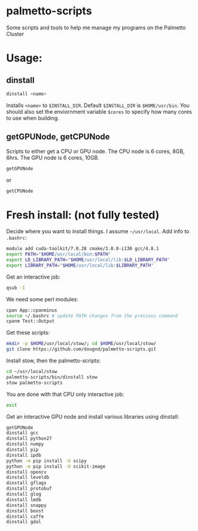# palmetto-scripts

Some scripts and tools to help me manage my programs on the Palmetto Cluster


# Usage:

## dinstall

```bash
dinstall <name>
```
Installs `<name>` to `$INSTALL_DIR`.  Default `$INSTALL_DIR` is `$HOME/usr/bin`.  You should also set the enviornment variable `$cores` to specify how many cores to use when building.

## getGPUNode, getCPUNode

Scripts to either get a CPU or GPU node. The CPU node is 6 cores, 8GB, 6hrs. The GPU node is 6 cores, 10GB.
```bash
getGPUNode
```
or
```bash
getCPUNode
```

# Fresh install: (not fully tested)

Decide where you want to install things.  I assume `~/usr/local`.
Add info to `.bashrc`:
```bash
module add cuda-toolkit/7.0.28 cmake/3.0.0-i130 gcc/4.8.1
export PATH="$HOME/usr/local/bin:$PATH"
export LD_LIBRARY_PATH="$HOME/usr/local/lib:$LD_LIBRARY_PATH"
export LIBRARY_PATH="$HOME/usr/local/lib:$LIBRARY_PATH"
```

Get an interactive job:
```bash
qsub -I
```

We need some perl modules:
```bash
cpan App::cpanminus
source ~/.bashrc # update PATH changes from the previous command 
cpanm Test::Output
```

Get these scripts:
```bash
mkdir -p $HOME/usr/local/stow/; cd $HOME/usr/local/stow/
git clone https://github.com/dougnd/palmetto-scripts.git
```

Install stow, then the palmetto-scripts:
```bash
cd ~/usr/local/stow
palmetto-scripts/bin/dinstall stow
stow palmetto-scripts
```

You are done with that CPU only interactive job:
```bash
exit
```

Get an interactive GPU node and install various libraries using dinstall:
```bash
getGPUNode
dinstall gcc
dinstall python27
dinstall numpy
dinstall pip
dinstall ipdb
python -m pip install -U scipy
python -m pip install -U scikit-image
dinstall opencv
dinstall leveldb
dinstall gflags
dinstall protobuf
dinstall glog
dinstall lmdb
dinstall snappy
dinstall boost
dinstall caffe
dinstall gdal
```


